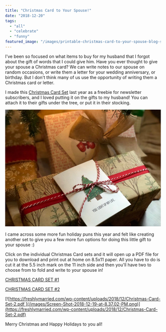 ```yaml
---
title: "Christmas Card to Your Spouse!"
date: "2018-12-20"
tags:
  - "all"
  - "celebrate"
  - "funny"
featured_image: "/images/printable-christmas-card-to-your-spouse-blog-size.png"
---
```


I've been so focused on what items to buy for my husband that I forgot about the gift of words that I could give him. Have you ever thought to give your spouse a Christmas card? We can write notes to our spouse on random occasions, or write them a letter for your wedding anniversary, or birthday. But I don't think many of us use the opportunity of writing them a Christmas card or letter.

I made this [Christmas Card Set](https://freshlymarried.com/wp-content/uploads/2018/12/Christmas-Punny-Cards-1.pdf) last year as a freebie for newsletter subscribers, and I loved putting it on the gifts to my husband! You can attach it to their gifts under the tree, or put it in their stocking.

[![christmas cards, christmas, christmas puns, christmas card sets, christmas puns, gifts to your spouse, christmas gift to your spouse, writing a letter to your spouse, notes to your spouse, loving your spouse, ](/images/IMG_0354.jpg)](https://freshlymarried.com/wp-content/uploads/2018/12/IMG_0354.jpg)

I came across some more fun holiday puns this year and felt like creating another set to give you a few more fun options for doing this little gift to your spouse :)

Click on the individual Christmas Card sets and it will open up a PDF file for you to download and print out at home on 8.5x11 paper. All you have to do is cut it at the 5.5 inch mark on the 11 inch side and then you'll have two to choose from to fold and write to your spouse in!

[CHRISTMAS CARD SET #1](https://freshlymarried.com/wp-content/uploads/2018/12/Christmas-Punny-Cards-1.pdf)

[CHRISTMAS CARD SET #2](https://freshlymarried.com/wp-content/uploads/2018/12/Christmas-Card-Set-2.pdf)

[![https://freshlymarried.com/wp-content/uploads/2018/12/Christmas-Card-Set-2.pdf ](/images/Screen-Shot-2018-12-19-at-8.37.02-PM.png)](https://freshlymarried.com/wp-content/uploads/2018/12/Christmas-Card-Set-2.pdf)

Merry Christmas and Happy Holidays to you all!
